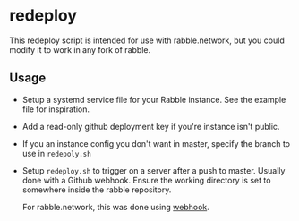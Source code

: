 # redeploy

This redeploy script is intended for use with rabble.network, but you could
modify it to work in any fork of rabble.

## Usage

- Setup a systemd service file for your Rabble instance.
  See the example file for inspiration.

- Add a read-only github deployment key if you're instance isn't public.

- If you an instance config you don't want in master, specify the branch to use in
  `redepoly.sh`

- Setup `redeploy.sh` to trigger on a server after a push to master.
  Usually done with a Github webhook.
  Ensure the working directory is set to somewhere inside the rabble repository.

  For rabble.network, this was done using [webhook](https://github.com/adnanh/webhook).
